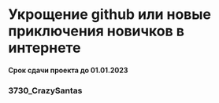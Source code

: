 # Укрощение github или новые приключения новичков в интернете
#### Срок сдачи проекта до 01.01.2023
### 3730_CrazySantas
